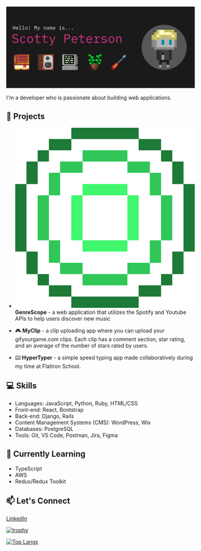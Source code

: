 [![MasterHead](./imgs/banner2.png)](https://www.scottypeterson.net/)

I'm a developer who is passionate about building web applications.

## 🚀 Projects

- ![GenreScope GIF](./imgs/GenreScope.gif) **GenreScope** - a web application that utilizes the Spotify and Youtube APIs to help users discover new music

- 🎮 **MyClip** - a clip uploading app where you can upload your gifyourgame.com clips. Each clip has a comment section, star rating, and an average of the number of stars rated by users.

- ⌨️ **HyperTyper** - a simple speed typing app made collaboratively during my time at Flatiron School.

## 💻 Skills

- Languages: JavaScript, Python, Ruby, HTML/CSS
- Front-end: React, Bootstrap
- Back-end: Django, Rails
- Content Management Systems (CMS): WordPress, Wix
- Databases: PostgreSQL
- Tools: Git, VS Code, Postman, Jira, Figma

## 🌱 Currently Learning

- TypeScript
- AWS
- Redux/Redux Toolkit

## 📫 Let's Connect

[LinkedIn](https://www.linkedin.com/in/scotty-peterson/)

[![trophy](https://github-profile-trophy.vercel.app/?username=ryo-ma&theme=onedark)](https://github.com/ryo-ma/github-profile-trophy)

[![Top Langs](https://github-readme-stats.vercel.app/api/top-langs/?username=scottsdaaale)](https://github.com/anuraghazra/github-readme-stats)
